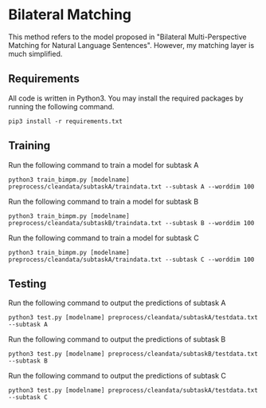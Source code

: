 # Bilateral Matching
This method refers to the model proposed in "Bilateral Multi-Perspective Matching for Natural Language Sentences". However, my matching layer is much simplified.

## Requirements
All code is written in Python3. You may install the required packages by running the following command.
```
pip3 install -r requirements.txt
```

## Training
Run the following command to train a model for subtask A
```
python3 train_bimpm.py [modelname] preprocess/cleandata/subtaskA/traindata.txt --subtask A --worddim 100
```
Run the following command to train a model for subtask B 
```
python3 train_bimpm.py [modelname] preprocess/cleandata/subtaskB/traindata.txt --subtask B --worddim 100
```
Run the following command to train a model for subtask C 
```
python3 train_bimpm.py [modelname] preprocess/cleandata/subtaskA/traindata.txt --subtask C --worddim 100
```


## Testing
Run the following command to output the predictions of subtask A
```
python3 test.py [modelname] preprocess/cleandata/subtaskA/testdata.txt --subtask A
```
Run the following command to output the predictions of subtask B 
```
python3 test.py [modelname] preprocess/cleandata/subtaskB/testdata.txt --subtask B 
```
Run the following command to output the predictions of subtask C 
```
python3 test.py [modelname] preprocess/cleandata/subtaskA/testdata.txt --subtask C 
```
 

